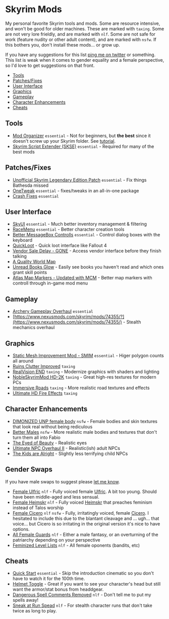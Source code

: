 # Skyrim Mods

My personal favorite Skyrim tools and mods. Some are resource intensive, and won't be good for older machines. These are marked with `taxing`. Some are not very lore frieldly, and are marked with `nlf`. Some are not safe for work (feature nudity or other adult content), and are marked with `nsfw`. If this bothers you, don't install these mods... or grow up.

If you have any suggestions for this list [ping me on twitter](https://twitter.com/JeromeDane) or something. This list is weak when it comes to gender equality and a female perspective, so I'd love to get suggestions on that front.

* [Tools](#tools)
* [Patches/Fixes](#patches-fixes)
* [User Interface](#user-interface)
* [Graphics](#graphics)
* [Gameplay](#gameplay)
* [Character Enhancements](#character-enhancements)
* [Cheats](#cheats)

## Tools

* [Mod Organizer](https://www.nexusmods.com/skyrim/mods/1334/) `essential` - Not for beginners, but **the best** since it doesn't screw up your Skyrim folder. See [tutorial](https://www.youtube.com/watch?v=j4ZQpzf_iAE).
* [Skyrim Script Extender (SKSE)](http://skse.silverlock.org/) `essential` - Required for many of the best mods

## Patches/Fixes

* [Unofficial Skyrim Legendary Edition Patch](https://www.nexusmods.com/skyrim/mods/71214/) `essential` - Fix things Bathesda missed
* [OneTweak](https://www.nexusmods.com/skyrim/mods/40706/) `essential` - fixes/tweaks in an all-in-one package
* [Crash Fixes](https://www.nexusmods.com/skyrim/mods/72725/) `essential`

## User Interface

* [SkyUI](https://www.nexusmods.com/skyrim/mods/3863/) `essential` - Much better inventory management & filtering
* [RaceMenu](https://www.nexusmods.com/skyrim/mods/29624/) `essential` - Better character creation tools
* [Better MessageBox Controlls](https://www.nexusmods.com/skyrim/mods/28170/) `essential` - Control dialog boxes with the keyboard
* [QuickLoot](https://www.nexusmods.com/skyrim/mods/73096) - Quick loot interface like Fallout 4
* [Vendor Sale Delay - GONE](https://www.nexusmods.com/skyrim/mods/34224/) - Access vendor interface before they finish talking
* [A Quality World Map](https://www.nexusmods.com/skyrim/mods/4929/)
* [Unread Books Glow](https://www.nexusmods.com/skyrim/mods/10012/) - Easily see books you haven't read and which ones grant skill points
* [Atlas Map Markers - Updated with MCM](https://www.nexusmods.com/skyrim/mods/74045/) - Better map markers with controll through in-game mod menu

## Gameplay

* [Archery Gameplay Overhaul](https://www.nexusmods.com/skyrim/mods/69033/) `essential`
* [https://www.nexusmods.com/skyrim/mods/74355/?](https://www.nexusmods.com/skyrim/mods/74355/) - Stealth mechanics overhaul

## Graphics

* [Static Mesh Improvement Mod - SMIM](https://www.nexusmods.com/skyrim/mods/8655/) `essential` - Higer polygon counts all around
* [Ruins Clutter Improved](https://www.nexusmods.com/skyrim/mods/14227/) `taxing`
* [RealVision END](https://www.nexusmods.com/skyrim/mods/30936/) `taxing` - Modernize graphics with shaders and lighting
* [NobleSkyrimMod HD-2K](https://www.nexusmods.com/skyrim/mods/45807/) `taxing` - Great high-res textures for modern PCs
* [Immersive Roads](https://www.nexusmods.com/skyrim/mods/40245/) `taxing` - More realistic road textures and effects
* [Ultimate HD Fire Effects](https://www.nexusmods.com/skyrim/mods/28642/) `taxing`

## Character Enhancements

* [DIMONIZED UNP female body](https://www.nexusmods.com/skyrim/mods/6709/) `nsfw` - Female bodies and skin textures that look real without being rediculous
* [Better Males](https://www.nexusmods.com/skyrim/mods/2488/) `nsfw` - More realistic male bodies and textures that don't turn them all into Fabio
* [The Eyed of Beauty](https://www.nexusmods.com/skyrim/mods/13722/) - Realistic eyes
* [Ultimate NPC Overhaul II](https://www.nexusmods.com/skyrim/mods/76658/) - Realistic(ish) adult NPCs
* [The Kids are Alright](https://www.nexusmods.com/skyrim/mods/83009/) - Slightly less terrifying child NPCs

## Gender Swaps

If you have male swaps to suggest please [let me know](https://twitter.com/JeromeDane).

* [Female Ulfric](https://www.nexusmods.com/skyrim/mods/71864/) `nlf` - Fully voiced female [Ulfric](http://elderscrolls.wikia.com/wiki/Ulfric_Stormcloak_(Skyrim)). A bit too young. Should have been middle-aged and less sensual.
* [Female Heimskr](https://www.nexusmods.com/skyrim/mods/71396/) `nlf` - Fully voiced [Heimskr](http://elderscrolls.wikia.com/wiki/Heimskr) that preaches feminism instead of Talos worship
* [Female Cicero](https://www.nexusmods.com/skyrim/mods/66408/) `nlf` `nsfw` - Fully, irritatingly voiced, female [Cicero](http://elderscrolls.wikia.com/wiki/Cicero). I hesitated to include this due to the blantant cleavage and ... ugh... that voice... but Cicero is so irritating in the original version it's nice to have options.
* [All Female Guards](https://www.nexusmods.com/skyrim/mods/14039/) `nlf` - Either a male fantasy, or an overturning of the patriarchy depending on your perspective
* [Feminized Level Lists](https://www.nexusmods.com/skyrim/mods/22710/) `nlf` - All female oponents (bandits, etc)

## Cheats

* [Quick Start](https://www.nexusmods.com/skyrim/mods/3325/) `essential` - Skip the introduction cinematic so you don't have to watch it for the 100th time.
* [Helmet Toggle](https://www.nexusmods.com/skyrim/mods/22765/) - Great if you want to see your character's head but still want the armor/stat bonus from headdgear.
* [Dangerous Spell Comments Removed](https://www.nexusmods.com/skyrim/mods/57302/) `nlf` - Don't tell me to put my spells away!
* [Sneak at Run Spead](https://www.nexusmods.com/skyrim/mods/54049/) `nlf` - For stealth character runs that don't take twice as long to play.

